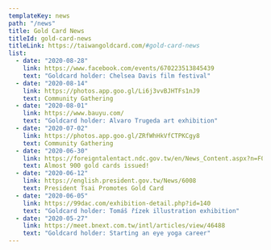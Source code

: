 ```yaml
---
templateKey: news
path: "/news"
title: Gold Card News
titleId: gold-card-news
titleLink: https://taiwangoldcard.com/#gold-card-news
list:
  - date: "2020-08-28"
    link: https://www.facebook.com/events/670223513845439
    text: "Goldcard holder: Chelsea Davis film festival"
  - date: "2020-08-14"
    link: https://photos.app.goo.gl/Li6j3vvBJHTFs1nJ9
    text: Community Gathering
  - date: "2020-08-01"
    link: https://www.bauyu.com/
    text: "Goldcard holder: Alvaro Trugeda art exhibition"
  - date: "2020-07-02"
    link: https://photos.app.goo.gl/ZRfWhHkVfCTPKCgy8
    text: Community Gathering
  - date: "2020-06-30"
    link: https://foreigntalentact.ndc.gov.tw/en/News_Content.aspx?n=F0746484B877D582&amp;s=91B121FE3FA7C24D
    text: Almost 900 gold cards issued!
  - date: "2020-06-12"
    link: https://english.president.gov.tw/News/6008
    text: President Tsai Promotes Gold Card
  - date: "2020-06-05"
    link: https://99dac.com/exhibition-detail.php?id=140
    text: "Goldcard holder: Tomáš řízek illustration exhibition"
  - date: "2020-05-27"
    link: https://meet.bnext.com.tw/intl/articles/view/46488
    text: "Goldcard holder: Starting an eye yoga career"
---
```

